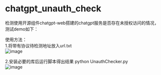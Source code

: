 # chatgpt_unauth_check
检测使用开源组件chatgpt-web搭建的chatgpt服务是否存在未授权访问的情况，测试demo如下：

使用方法：<br>
1.将带有协议待检测地址放入url.txt<br>
![image](https://github.com/cpkkcb/chatgpt_unauth_check/assets/31617622/f78e5915-569f-4a62-b527-9e22d727739c)<br>

2.安装必要的库后运行脚本得出结果 python UnauthChecker.py  <br>
![image](https://github.com/cpkkcb/chatgpt_unauth_check/assets/31617622/49369ec2-a9f6-4af2-9ace-ac128cb7a25d)



